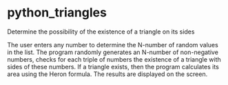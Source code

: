 # python_triangles
Determine the possibility of the existence of a triangle on its sides

The user enters any number to determine the N-number of random values in the list.
The program randomly generates an N-number of non-negative numbers, checks for each triple of numbers the existence of a triangle with sides of these numbers. 
If a triangle exists, then the program calculates its area using the Heron formula. The results are displayed on the screen.
